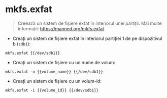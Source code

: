# mkfs.exfat

> Creează un sistem de fișiere exfat în interiorul unei partiții.
> Mai multe informații: <https://manned.org/mkfs.exfat>.

- Creați un sistem de fișiere exfat în interiorul partiției 1 de pe dispozitivul b (`sdb1`):

`mkfs.exfat {{/dev/sdb1}}`

- Creați un sistem de fișiere cu un nume de volum:

`mkfs.exfat -n {{volume_name}} {{/dev/sdb1}}`

- Creați un sistem de fișiere cu un volum-id:

`mkfs.exfat -i {{volume_id}} {{/dev/sdb1}}`
